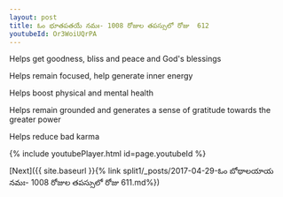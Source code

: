 ```yaml
---
layout: post
title: ఓం భూతపతయే నమః- 1008 రోజుల తపస్సులో రోజు  612
youtubeId: Or3WoiUQrPA
---
```

 
 
Helps get goodness, bliss and peace and God's blessings
 
Helps remain focused, help generate inner energy 
 
Helps boost physical and mental health 
 
Helps remain grounded and generates a sense of gratitude towards the greater power 
 
Helps reduce bad karma
 
 
 
 


{% include youtubePlayer.html id=page.youtubeId %}
 
[Next]({{ site.baseurl }}{% link  split1/_posts/2017-04-29-ఓం బోథాలయాయ నమః- 1008 రోజుల తపస్సులో రోజు  611.md%})
 
